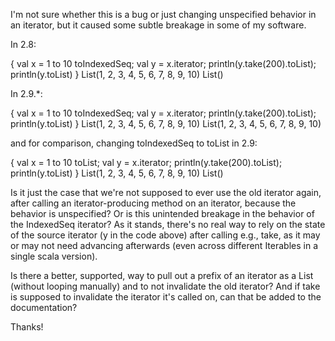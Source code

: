 I'm not sure whether this is a bug or just changing unspecified behavior in an iterator, but it caused some subtle breakage in some of my 
software.

In 2.8:

{ val x = 1 to 10 toIndexedSeq; val y = x.iterator; println(y.take(200).toList); println(y.toList) }
List(1, 2, 3, 4, 5, 6, 7, 8, 9, 10)
List()

In 2.9.*:

{ val x = 1 to 10 toIndexedSeq; val y = x.iterator; println(y.take(200).toList); println(y.toList) }
List(1, 2, 3, 4, 5, 6, 7, 8, 9, 10)
List(1, 2, 3, 4, 5, 6, 7, 8, 9, 10)

and for comparison, changing toIndexedSeq to toList in 2.9:

{ val x = 1 to 10 toList; val y = x.iterator; println(y.take(200).toList); println(y.toList) }
List(1, 2, 3, 4, 5, 6, 7, 8, 9, 10)
List()


Is it just the case that we're not supposed to ever use the old iterator again, after calling an iterator-producing method on an iterator, because the behavior is unspecified? Or is this unintended breakage in the behavior of the IndexedSeq iterator? As it stands, there's no real way to rely on the state of the source iterator (y in the code above) after calling e.g., take, as it may or may not need advancing afterwards (even across different Iterables in a single scala version). 

Is there a better, supported, way to pull out a prefix of an iterator as a List (without looping manually) and to not invalidate the old iterator? And if take is supposed to invalidate the iterator it's called on, can that be added to the documentation?

Thanks!


